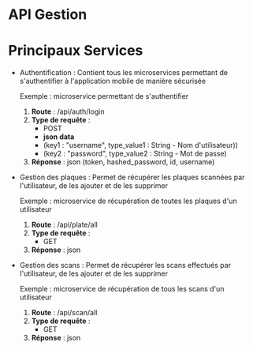 # API Gestion 

# Principaux Services

- Authentification : Contient tous les microservices permettant de s'authentifier à l'application mobile de manière sécurisée
    
    Exemple : microservice permettant de s'authentifier

    1. **Route** : /api/auth/login
    2. **Type de requête** : 
        - POST  
        - **json data**
        - (key1 : "username", type_value1 : String - Nom d'utilisateur)) 
        - (key2 : "password", type_value2 : String - Mot de passe) 
    3. **Réponse** : json (token, hashed_password, id, username)

- Gestion des plaques : Permet de récupérer les plaques scannées par l'utilisateur, de les ajouter et de les supprimer

    Exemple : microservice de récupération de toutes les plaques d'un utilisateur

    1. **Route** : /api/plate/all
    2. **Type de requête** : 
        - GET  
    3. **Réponse** : json

- Gestion des scans : Permet de récupérer les scans effectués par l'utilisateur, de les ajouter et de les supprimer

    Exemple : microservice de récupération de tous les scans d'un utilisateur

    1. **Route** : /api/scan/all
    2. **Type de requête** : 
        - GET  
    3. **Réponse** : json